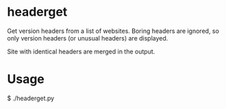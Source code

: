 headerget
=========

Get version headers from a list of websites. Boring headers are ignored, so only version headers (or unusual headers) are displayed.

Site with identical headers are merged in the output.

Usage
=====
$ ./headerget.py <targetlist>
